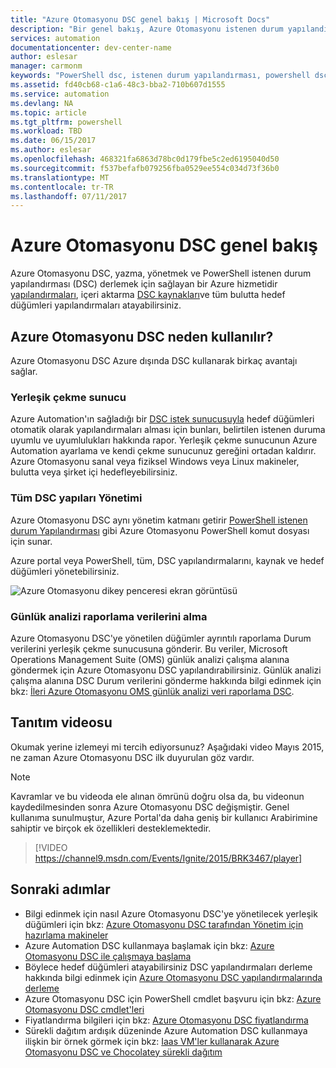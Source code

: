 ```yaml
---
title: "Azure Otomasyonu DSC genel bakış | Microsoft Docs"
description: "Bir genel bakış, Azure Otomasyonu istenen durum yapılandırması (DSC), koşulları ve bilinen sorunlar"
services: automation
documentationcenter: dev-center-name
author: eslesar
manager: carmonm
keywords: "PowerShell dsc, istenen durum yapılandırması, powershell dsc azure"
ms.assetid: fd40cb68-c1a6-48c3-bba2-710b607d1555
ms.service: automation
ms.devlang: NA
ms.topic: article
ms.tgt_pltfrm: powershell
ms.workload: TBD
ms.date: 06/15/2017
ms.author: eslesar
ms.openlocfilehash: 468321fa6863d78bc0d179fbe5c2ed6195040d50
ms.sourcegitcommit: f537befafb079256fba0529ee554c034d73f36b0
ms.translationtype: MT
ms.contentlocale: tr-TR
ms.lasthandoff: 07/11/2017
---
```

# <a name="azure-automation-dsc-overview"></a>Azure Otomasyonu DSC genel bakış

Azure Otomasyonu DSC, yazma, yönetmek ve PowerShell istenen durum yapılandırması (DSC) derlemek için sağlayan bir Azure hizmetidir [yapılandırmaları](https://msdn.microsoft.com/powershell/dsc/configurations), içeri aktarma [DSC kaynakları](https://msdn.microsoft.com/powershell/dsc/resources)ve tüm bulutta hedef düğümleri yapılandırmaları atayabilirsiniz.

## <a name="why-use-azure-automation-dsc"></a>Azure Otomasyonu DSC neden kullanılır?

Azure Otomasyonu DSC Azure dışında DSC kullanarak birkaç avantajı sağlar.

### <a name="built-in-pull-server"></a>Yerleşik çekme sunucu

Azure Automation'ın sağladığı bir [DSC istek sunucusuyla](https://msdn.microsoft.com/en-us/powershell/dsc/pullserver) hedef düğümleri otomatik olarak yapılandırmaları alması için bunları, belirtilen istenen duruma uyumlu ve uyumlulukları hakkında rapor.
Yerleşik çekme sunucunun Azure Automation ayarlama ve kendi çekme sunucunuz gereğini ortadan kaldırır.
Azure Otomasyonu sanal veya fiziksel Windows veya Linux makineler, bulutta veya şirket içi hedefleyebilirsiniz.

### <a name="management-of-all-your-dsc-artifacts"></a>Tüm DSC yapıları Yönetimi

Azure Otomasyonu DSC aynı yönetim katmanı getirir [PowerShell istenen durum Yapılandırması](https://msdn.microsoft.com/powershell/dsc/overview) gibi Azure Otomasyonu PowerShell komut dosyası için sunar.

Azure portal veya PowerShell, tüm, DSC yapılandırmalarını, kaynak ve hedef düğümleri yönetebilirsiniz.

![Azure Otomasyonu dikey penceresi ekran görüntüsü](./media/automation-dsc-overview/azure-automation-blade.png)

### <a name="import-reporting-data-into-log-analytics"></a>Günlük analizi raporlama verilerini alma

Azure Otomasyonu DSC'ye yönetilen düğümler ayrıntılı raporlama Durum verilerini yerleşik çekme sunucusuna gönderir.
Bu veriler, Microsoft Operations Management Suite (OMS) günlük analizi çalışma alanına göndermek için Azure Otomasyonu DSC yapılandırabilirsiniz.
Günlük analizi çalışma alanına DSC Durum verilerini gönderme hakkında bilgi edinmek için bkz: [İleri Azure Otomasyonu OMS günlük analizi veri raporlama DSC](automation-dsc-diagnostics.md).

## <a name="introduction-video"></a>Tanıtım videosu

Okumak yerine izlemeyi mi tercih ediyorsunuz? Aşağıdaki video Mayıs 2015, ne zaman Azure Otomasyonu DSC ilk duyurulan göz vardır.

>[!NOTE]
>Kavramlar ve bu videoda ele alınan ömrünü doğru olsa da, bu videonun kaydedilmesinden sonra Azure Otomasyonu DSC değişmiştir.
>Genel kullanıma sunulmuştur, Azure Portal'da daha geniş bir kullanıcı Arabirimine sahiptir ve birçok ek özellikleri desteklemektedir.

> [!VIDEO https://channel9.msdn.com/Events/Ignite/2015/BRK3467/player]

## <a name="next-steps"></a>Sonraki adımlar

* Bilgi edinmek için nasıl Azure Otomasyonu DSC'ye yönetilecek yerleşik düğümleri için bkz: [Azure Otomasyonu DSC tarafından Yönetim için hazırlama makineler](automation-dsc-onboarding.md)
* Azure Automation DSC kullanmaya başlamak için bkz: [Azure Otomasyonu DSC ile çalışmaya başlama](automation-dsc-getting-started.md)
* Böylece hedef düğümleri atayabilirsiniz DSC yapılandırmaları derleme hakkında bilgi edinmek için [Azure Otomasyonu DSC yapılandırmalarında derleme](automation-dsc-compile.md)
* Azure Otomasyonu DSC için PowerShell cmdlet başvuru için bkz: [Azure Otomasyonu DSC cmdlet'leri](/powershell/module/azurerm.automation/#automation)
* Fiyatlandırma bilgileri için bkz: [Azure Otomasyonu DSC fiyatlandırma](https://azure.microsoft.com/pricing/details/automation/)
* Sürekli dağıtım ardışık düzeninde Azure Automation DSC kullanmaya ilişkin bir örnek görmek için bkz: [Iaas VM'ler kullanarak Azure Otomasyonu DSC ve Chocolatey sürekli dağıtım](automation-dsc-cd-chocolatey.md)